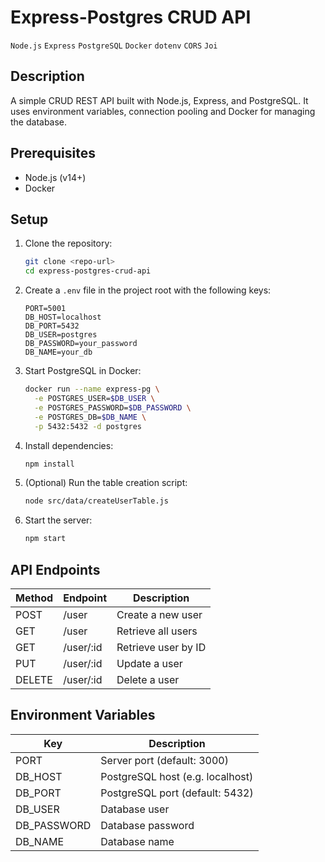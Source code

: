 # Express-Postgres CRUD API
`Node.js` `Express` `PostgreSQL` `Docker` `dotenv` `CORS` `Joi`

## Description
A simple CRUD REST API built with Node.js, Express, and PostgreSQL. It uses environment variables, connection pooling and Docker for managing the database.

## Prerequisites
- Node.js (v14+)
- Docker

## Setup
1. Clone the repository:
   ```bash
   git clone <repo-url>
   cd express-postgres-crud-api
   ```
2. Create a `.env` file in the project root with the following keys:
   ```dotenv
   PORT=5001
   DB_HOST=localhost
   DB_PORT=5432
   DB_USER=postgres
   DB_PASSWORD=your_password
   DB_NAME=your_db
   ```
3. Start PostgreSQL in Docker:
   ```bash
   docker run --name express-pg \
     -e POSTGRES_USER=$DB_USER \
     -e POSTGRES_PASSWORD=$DB_PASSWORD \
     -e POSTGRES_DB=$DB_NAME \
     -p 5432:5432 -d postgres
   ```
4. Install dependencies:
   ```bash
   npm install
   ```
5. (Optional) Run the table creation script:
   ```bash
   node src/data/createUserTable.js
   ```
6. Start the server:
   ```bash
   npm start
   ```

## API Endpoints
| Method | Endpoint       | Description           |
|--------|----------------|-----------------------|
| POST   | /user          | Create a new user     |
| GET    | /user          | Retrieve all users    |
| GET    | /user/:id      | Retrieve user by ID   |
| PUT    | /user/:id      | Update a user         |
| DELETE | /user/:id      | Delete a user         |

## Environment Variables
| Key         | Description                      |
|-------------|----------------------------------|
| PORT        | Server port (default: 3000)      |
| DB_HOST     | PostgreSQL host (e.g. localhost) |
| DB_PORT     | PostgreSQL port (default: 5432)  |
| DB_USER     | Database user                   |
| DB_PASSWORD | Database password               |
| DB_NAME     | Database name                   |

